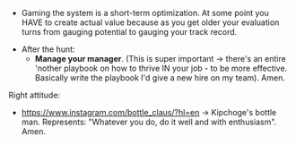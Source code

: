 - Gaming the system is a short-term optimization. At some point you HAVE to create actual value because as you get older your evaluation turns from gauging potential to gauging your track record.

* After the hunt:
	* **Manage your manager**. (This is super important -> there's an entire 'nother playbook on how to thrive IN your job - to be more effective. Basically write the playbook I'd give a new hire on my team). Amen.

Right attitude:
* https://www.instagram.com/bottle_claus/?hl=en -> Kipchoge's bottle man. Represents: "Whatever you do, do it well and with enthusiasm". Amen.